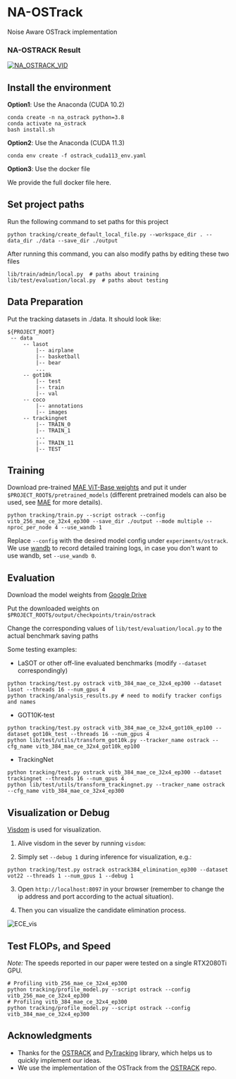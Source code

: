 # NA-OSTrack

Noise Aware OSTrack implementation 


### NA-OSTRACK Result
[![NA_OSTRACK_VID](https://img.youtube.com/vi/QpTICA-60JI/0.jpg)](https://youtu.be/QpTICA-60JI)


## Install the environment
**Option1**: Use the Anaconda (CUDA 10.2)
```
conda create -n na_ostrack python=3.8
conda activate na_ostrack
bash install.sh
```

**Option2**: Use the Anaconda (CUDA 11.3)
```
conda env create -f ostrack_cuda113_env.yaml
```

**Option3**: Use the docker file

We provide the full docker file here.


## Set project paths
Run the following command to set paths for this project
```
python tracking/create_default_local_file.py --workspace_dir . --data_dir ./data --save_dir ./output
```
After running this command, you can also modify paths by editing these two files
```
lib/train/admin/local.py  # paths about training
lib/test/evaluation/local.py  # paths about testing
```

## Data Preparation
Put the tracking datasets in ./data. It should look like:
   ```
   ${PROJECT_ROOT}
    -- data
        -- lasot
            |-- airplane
            |-- basketball
            |-- bear
            ...
        -- got10k
            |-- test
            |-- train
            |-- val
        -- coco
            |-- annotations
            |-- images
        -- trackingnet
            |-- TRAIN_0
            |-- TRAIN_1
            ...
            |-- TRAIN_11
            |-- TEST
   ```


## Training
Download pre-trained [MAE ViT-Base weights](https://dl.fbaipublicfiles.com/mae/pretrain/mae_pretrain_vit_base.pth) and put it under `$PROJECT_ROOT$/pretrained_models` (different pretrained models can also be used, see [MAE](https://github.com/facebookresearch/mae) for more details).

```
python tracking/train.py --script ostrack --config vitb_256_mae_ce_32x4_ep300 --save_dir ./output --mode multiple --nproc_per_node 4 --use_wandb 1
```

Replace `--config` with the desired model config under `experiments/ostrack`. We use [wandb](https://github.com/wandb/client) to record detailed training logs, in case you don't want to use wandb, set `--use_wandb 0`.


## Evaluation
Download the model weights from [Google Drive](https://drive.google.com/drive/folders/1PS4inLS8bWNCecpYZ0W2fE5-A04DvTcd?usp=sharing) 

Put the downloaded weights on `$PROJECT_ROOT$/output/checkpoints/train/ostrack`

Change the corresponding values of `lib/test/evaluation/local.py` to the actual benchmark saving paths

Some testing examples:
- LaSOT or other off-line evaluated benchmarks (modify `--dataset` correspondingly)
```
python tracking/test.py ostrack vitb_384_mae_ce_32x4_ep300 --dataset lasot --threads 16 --num_gpus 4
python tracking/analysis_results.py # need to modify tracker configs and names
```
- GOT10K-test
```
python tracking/test.py ostrack vitb_384_mae_ce_32x4_got10k_ep100 --dataset got10k_test --threads 16 --num_gpus 4
python lib/test/utils/transform_got10k.py --tracker_name ostrack --cfg_name vitb_384_mae_ce_32x4_got10k_ep100
```
- TrackingNet
```
python tracking/test.py ostrack vitb_384_mae_ce_32x4_ep300 --dataset trackingnet --threads 16 --num_gpus 4
python lib/test/utils/transform_trackingnet.py --tracker_name ostrack --cfg_name vitb_384_mae_ce_32x4_ep300
```

## Visualization or Debug 
[Visdom](https://github.com/fossasia/visdom) is used for visualization. 
1. Alive visdom in the sever by running `visdom`:

2. Simply set `--debug 1` during inference for visualization, e.g.:
```
python tracking/test.py ostrack ostrack384_elimination_ep300 --dataset vot22 --threads 1 --num_gpus 1 --debug 1
```
3. Open `http://localhost:8097` in your browser (remember to change the ip address and port according to the actual situation).

4. Then you can visualize the candidate elimination process.

![ECE_vis](https://github.com/botaoye/OSTrack/blob/main/assets/vis.png)


## Test FLOPs, and Speed
*Note:* The speeds reported in our paper were tested on a single RTX2080Ti GPU.

```
# Profiling vitb_256_mae_ce_32x4_ep300
python tracking/profile_model.py --script ostrack --config vitb_256_mae_ce_32x4_ep300
# Profiling vitb_384_mae_ce_32x4_ep300
python tracking/profile_model.py --script ostrack --config vitb_384_mae_ce_32x4_ep300
```


## Acknowledgments
* Thanks for the [OSTRACK](https://github.com/botaoye/OSTrack) and [PyTracking](https://github.com/visionml/pytracking) library, which helps us to quickly implement our ideas.
* We use the implementation of the OSTrack from the [OSTRACK](https://github.com/botaoye/OSTrack) repo.  




